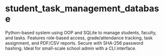# student_task_management_database
Python-based system using OOP and SQLite to manage students, faculty, and tasks. Features role-based access, grade/attendance tracking, task assignment, and PDF/CSV reports. Secure with SHA-256 password hashing. Ideal for small-scale school admin with a CLI interface.
